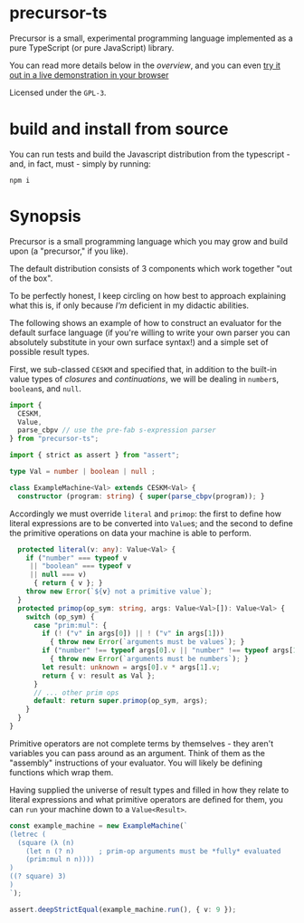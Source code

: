 # precursor-ts

Precursor is a small, experimental programming language implemented as a pure
TypeScript (or pure JavaScript) library.

You can read more details below in the *overview*, and you can even
[try it out in a live demonstration in your browser](https://niltag.net/code/precursor)

Licensed under the `GPL-3`.

# build and install from source

You can run tests and build the Javascript distribution from the typescript -
and, in fact, must - simply by running:

```shell
npm i
```

# Synopsis

Precursor is a small programming language which you may grow and build upon (a
"precursor," if you like).

The default distribution consists of 3 components which work together "out of
the box".

To be perfectly honest, I keep circling on how best to approach explaining what
this is, if only because *I'm* deficient in my didactic abilities.

The following shows an example of how to construct an evaluator for the default
surface language (if you're willing to write your own parser you can absolutely
substitute in your own surface syntax!) and a simple set of possible result
types.

First, we sub-classed `CESKM` and specified that, in addition to the built-in
value types of *closures* and *continuations*, we will be dealing in `number`s,
`boolean`s, and `null`.

```typescript
import {
  CESKM,
  Value,
  parse_cbpv // use the pre-fab s-expression parser
} from "precursor-ts";

import { strict as assert } from "assert";

type Val = number | boolean | null ;

class ExampleMachine<Val> extends CESKM<Val> {
  constructor (program: string) { super(parse_cbpv(program)); }
```

Accordingly we must override `literal` and `primop`: the first to define how
literal expressions are to be converted into `Value`s; and the second to define
the primitive operations on data your machine is able to perform.

```typescript
  protected literal(v: any): Value<Val> {
    if ("number" === typeof v
     || "boolean" === typeof v
     || null === v)
      { return { v }; }
    throw new Error(`${v} not a primitive value`);
  }
  protected primop(op_sym: string, args: Value<Val>[]): Value<Val> {
    switch (op_sym) {
      case "prim:mul": {
        if (! ("v" in args[0]) || ! ("v" in args[1]))
          { throw new Error(`arguments must be values`); }
        if ("number" !== typeof args[0].v || "number" !== typeof args[1].v)
          { throw new Error(`arguments must be numbers`); }
        let result: unknown = args[0].v * args[1].v;
        return { v: result as Val };
      }
      // ... other prim ops
      default: return super.primop(op_sym, args);
    }
  }
}
```

Primitive operators are not complete terms by themselves - they aren't
variables you can pass around as an argument.
Think of them as the "assembly" instructions of your evaluator.
You will likely be defining functions which wrap them.

Having supplied the universe of result types and filled in how they relate to
literal expressions and what primitive operators are defined for them, you can
`run` your machine down to a `Value<Result>`.

```typescript
const example_machine = new ExampleMachine(`
(letrec (
  (square (λ (n)
    (let n (? n)      ; prim-op arguments must be *fully* evaluated
    (prim:mul n n))))
)
((? square) 3)
)
`);

assert.deepStrictEqual(example_machine.run(), { v: 9 });
```

